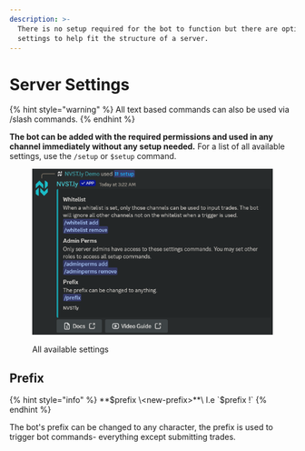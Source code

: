 ```yaml
---
description: >-
  There is no setup required for the bot to function but there are optional
  settings to help fit the structure of a server.
---
```


# Server Settings



{% hint style="warning" %}
All text based commands can also be used via /slash commands.
{% endhint %}

**The bot can be added with the required permissions and used in any channel immediately without any setup needed.** For a list of all available settings, use the `/setup` or `$setup` command.

<figure><img src="../../.gitbook/assets/image (1) (1) (1) (1) (1) (1).png" alt=""><figcaption><p>All available settings</p></figcaption></figure>

## Prefix

{% hint style="info" %}
**$prefix \<new-prefix>**\
I.e `$prefix !`
{% endhint %}

The bot's prefix can be changed to any character, the prefix is used to trigger bot commands- everything except submitting trades.
